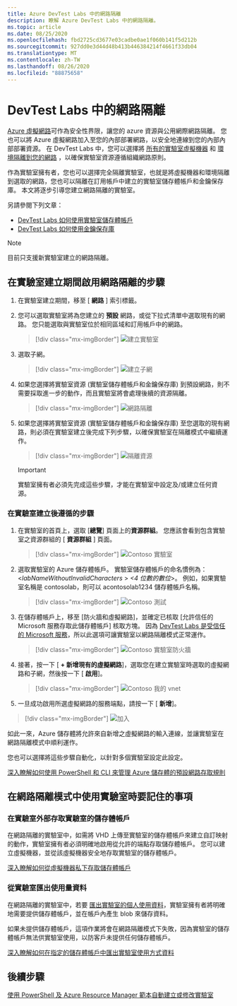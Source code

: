```yaml
---
title: Azure DevTest Labs 中的網路隔離
description: 瞭解 Azure DevTest Labs 中的網路隔離。
ms.topic: article
ms.date: 08/25/2020
ms.openlocfilehash: fbd2725cd3677e03cadbe0ae1f060b141f5d212b
ms.sourcegitcommit: 927dd0e3d44d48b413b446384214f4661f33db04
ms.translationtype: MT
ms.contentlocale: zh-TW
ms.lasthandoff: 08/26/2020
ms.locfileid: "88875658"
---
```

# <a name="network-isolation-in-devtest-labs"></a>DevTest Labs 中的網路隔離

[Azure 虛擬網路](../virtual-network/virtual-networks-overview.md)可作為安全性界限，讓您的 azure 資源與公用網際網路隔離。 您也可以將 Azure 虛擬網路加入至您的內部部署網路，以安全地連線到您的內部內部部署資源。 在 DevTest Labs 中，您可以選擇將 [所有的實驗室虛擬機器](devtest-lab-configure-vnet.md) 和 [環境隔離到您的網路](connect-environment-lab-virtual-network.md) ，以確保實驗室資源遵循組織網路原則。 

作為實驗室擁有者，您也可以選擇完全隔離實驗室，也就是將虛擬機器和環境隔離到選取的網路，您也可以隔離在訂用帳戶中建立的實驗室儲存體帳戶和金鑰保存庫。 本文將逐步引導您建立網路隔離的實驗室。 

另請參閱下列文章：

- [DevTest Labs 如何使用實驗室儲存體帳戶](encrypt-storage.md)
- [DevTest Labs 如何使用金鑰保存庫](devtest-lab-store-secrets-in-key-vault.md)
 
> [!NOTE]
> 目前只支援新實驗室建立的網路隔離。

## <a name="steps-to-enable-network-isolation-during-lab-creation"></a>在實驗室建立期間啟用網路隔離的步驟

1. 在實驗室建立期間，移至 [ **網路** ] 索引標籤。
1. 您可以選取實驗室將為您建立的 **預設** 網路，或從下拉式清單中選取現有的網路。 您只能選取與實驗室位於相同區域和訂用帳戶中的網路。 

    > [!div class="mx-imgBorder"]
    > ![建立實驗室](./media/network-isolation/create-lab.png)
1. 選取子網。

    > [!div class="mx-imgBorder"]
    > ![建立子網](./media/network-isolation/create-lab-subnet.png)
1. 如果您選擇將實驗室資源 (實驗室儲存體帳戶和金鑰保存庫) 到預設網路，則不需要採取進一步的動作，而且實驗室將會處理後續的資源隔離。
 
    > [!div class="mx-imgBorder"]
    > ![網路隔離](./media/network-isolation/isolate-lab-resources.png)
1. 如果您選擇將實驗室資源 (實驗室儲存體帳戶和金鑰保存庫) 至您選取的現有網路，則必須在實驗室建立後完成下列步驟，以確保實驗室在隔離模式中繼續運作。 
 
    > [!div class="mx-imgBorder"]
    > ![隔離資源](./media/network-isolation/isolate-my-vnet.png)

    > [!IMPORTANT]
    > 實驗室擁有者必須先完成這些步驟，才能在實驗室中設定及/或建立任何資源。

### <a name="steps-to-follow-post-lab-creation"></a>在實驗室建立後遵循的步驟

1. 在實驗室的首頁上，選取 [**總覽**] 頁面上的**資源群組**。 您應該會看到包含實驗室之資源群組的 [ **資源群組** ] 頁面。 
 
   > [!div class="mx-imgBorder"]
   > ![Contoso 實驗室](./media/network-isolation/contoso-lab.png)
1. 選取實驗室的 Azure 儲存體帳戶。 實驗室儲存體帳戶的命名慣例為：<*labNameWithoutInvalidCharacters* > *<4 位數的數位*>。 例如，如果實驗室名稱是 contosolab，則可以 acontosolab1234 儲存體帳戶名稱。
 
   > [!div class="mx-imgBorder"]
   > ![Contoso 測試](./media/network-isolation/contoso-test.png)
1. 在儲存體帳戶上，移至 [防火牆和虛擬網路]，並確定已核取 [允許信任的 Microsoft 服務存取此儲存體帳戶] 核取方塊。 因為 [DevTest Labs 是受信任的 Microsoft 服務](https://docs.microsoft.com/azure/storage/common/storage-network-security#trusted-microsoft-services)，所以此選項可讓實驗室以網路隔離模式正常運作。 

   > [!div class="mx-imgBorder"]
   > ![Contoso 實驗室防火牆](./media/network-isolation/contoso-lab-firewalls-vnets.png)
1. 接著，按一下 [ **+ 新增現有的虛擬網路**]，選取您在建立實驗室時選取的虛擬網路和子網，然後按一下 [ **啟用**]。 

   > [!div class="mx-imgBorder"]
   > ![Contoso 我的 vnet](./media/network-isolation/contoso-lab-my-vnet.png)
5.  一旦成功啟用所選虛擬網路的服務端點，請按一下 [ **新增**]。 

   > [!div class="mx-imgBorder"]
   > ![加入](./media/network-isolation/contoso-firewall-add.png)
 
如此一來，Azure 儲存體將允許來自新增之虛擬網路的輸入連線，並讓實驗室在網路隔離模式中順利運作。 

您也可以選擇將這些步驟自動化，以針對多個實驗室設定此設定。 

[深入瞭解如何使用 PowerShell 和 CLI 來管理 Azure 儲存體的預設網路存取規則](https://docs.microsoft.com/azure/storage/common/storage-network-security?toc=/azure/virtual-network/toc.json#powershell)

## <a name="things-to-remember-while-using-a-lab-in-a-network-isolated-mode"></a>在網路隔離模式中使用實驗室時要記住的事項

### <a name="accessing-labs-storage-account-outside-the-lab"></a>在實驗室外部存取實驗室的儲存體帳戶 

在網路隔離的實驗室中，如需將 VHD 上傳至實驗室的儲存體帳戶來建立自訂映射的動作，實驗室擁有者必須明確地啟用從允許的端點存取儲存體帳戶。 您可以建立虛擬機器，並從該虛擬機器安全地存取實驗室的儲存體帳戶。 

[深入瞭解如何從虛擬機器私下存取儲存體帳戶](../private-link/create-private-endpoint-storage-portal.md)

### <a name="exporting-usage-data-from-the-lab"></a>從實驗室匯出使用量資料 

在網路隔離的實驗室中，若要 [匯出實驗室的個人使用資料](personal-data-delete-export.md)，實驗室擁有者將明確地需要提供儲存體帳戶，並在帳戶內產生 blob 來儲存資料。 

如果未提供儲存體帳戶，這項作業將會在網路隔離模式下失敗，因為實驗室的儲存體帳戶無法供實驗室使用，以防客戶未提供任何儲存體帳戶。 

[深入瞭解如何在指定的儲存體帳戶中匯出實驗室使用方式資料](personal-data-delete-export.md#azure-powershell)

## <a name="next-steps"></a>後續步驟

[使用 PowerShell 及 Azure Resource Manager 範本自動建立或修改實驗室](devtest-lab-use-arm-and-powershell-for-lab-resources.md)
